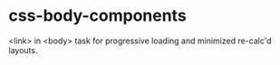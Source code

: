 # css-body-components
&lt;link> in &lt;body> task for progressive loading and minimized re-calc'd layouts.
